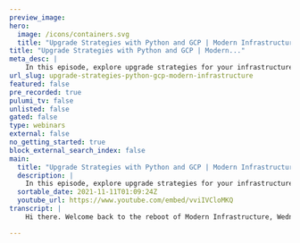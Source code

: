 ```yaml
---
preview_image:
hero:
  image: /icons/containers.svg
  title: "Upgrade Strategies with Python and GCP | Modern Infrastructure"
title: "Upgrade Strategies with Python and GCP | Modern..."
meta_desc: |
    In this episode, explore upgrade strategies for your infrastructure and IaC programs using Pulumi with Google Cloud (GCP) and Python. If you need t...
url_slug: upgrade-strategies-python-gcp-modern-infrastructure
featured: false
pre_recorded: true
pulumi_tv: false
unlisted: false
gated: false
type: webinars
external: false
no_getting_started: true
block_external_search_index: false
main:
  title: "Upgrade Strategies with Python and GCP | Modern Infrastructure"
  description: |
    In this episode, explore upgrade strategies for your infrastructure and IaC programs using Pulumi with Google Cloud (GCP) and Python. If you need to upgrade your infrastructure, you probably need to think about how to do so without downtime. We'll briefly touch on blue-green deployments and canary releases before diving into some code to show off Pulumi's micro blue-green-like deployment strategy.  Code for Modern Infrastructure Wednesday episodes is available at https://github.com/pulumi/pulumitv/  Today's example is in Python, but Pulumi makes it easy to stand up infrastructure in your favorite languages including TypeScript, Javascript, Python, C#,  Go and Java.  Try Pulumi at https://pulumip.us/Get-Started
  sortable_date: 2021-11-11T01:09:24Z
  youtube_url: https://www.youtube.com/embed/vviIVCloMKQ
transcript: |
    Hi there. Welcome back to the reboot of Modern Infrastructure, Wednesdays. I'm Laura, your host. And today we're gonna talk about upgrade strategies for your infrastructure. We'll be building on GCP or Google Cloud with Python and Pulumi. You can use any of these strategies and details with whatever cloud you like or whatever language you supported by Pulumi. Uh So the official ones, if you're keeping track are typescript or javascript go C# and as we'll see, Python, let's say that you have a bunch of infrastructure up and running in production. First, let's take a quick diversion. We're going to talk about upgrade strategies. We're going to use this diagram right here to talk a little bit about it. When we're wanting to upgrade a set of infrastructure, there's many paths we can take. And with the Pulumi program, we generally think about things just as we would think about deploying an application like a new version of an application. One common path is called a blue green deployment in a blue green deployment. There is a current set of infrastructure or a current application that we're going to refer to as the blue infrastructure. This blue deployment or blue infrastructure is currently running, it's running just fine in production, but we want to upgrade it to a new version. So what do we do? We stand up or commission an entirely new set of nearly identical infrastructure or a nearly identical application using the new version of whatever we're trying to do. We stand that up alongside of it and that is called your green deployment or your green infrastructure. Once it's stood up, we verify it, make sure that it's working as we expect it to and then we switch all of the traffic off of the blue deployment. Once we're sure that the green deployment is working properly under load, you then take down the blue deployment. The colors don't actually matter. I honestly have called it rainbows and unicorns deployments before. No one really cares. The idea though is that we really don't want to tear down existing infrastructure without being sure that the new infrastructure is working properly and without moving all of our traffic over because we don't want a user to actually experience anything different. They should just see the upgrade and, oh, look, hey, that's awesome. It works a wiring error whether virtual or physical can really wreck havoc on your weekend if you deploy a new set of infrastructure and shove an application onto it without verifying that it actually works before tearing down the Infra that had been working quite nicely. Thank you very much. I've been there it's not fun by any stretch of the imagination. There's other deployment strategies too like canary releases, canary releases slowly move traffic over to new infrastructure. So you would do the same thing where you have a current set of infrastructure, you build up a new set of infrastructure that has the new version. But instead of actually just switching all the traffic over, like you would flip on a light switch, instead you're sitting there and saying, I'm only gonna send maybe 5% of my traffic over or 10% of my traffic over using some kind of load balancing system depending on how exactly you build it. This shares the load across deployments rather than making that complete shift, which can be great. If you're trying out something new, like a new method of load balancing across your infrastructure, you slowly increase the load and measure your capacity while having this like safe spot to go back to. Should everything always go sideways? Pulumi itself has a create before delete strategy, which basically means that it creates a resource tests that it works by making sure the rest of the deployment all works together and then deletes the old resource by after moving all the traffic over. So this isn't exactly a blue green deployment because you're not actually standing up the entire set of infrastructure altogether. However, you can kind of think of it more like a micro blue green deployment because each individual resource is getting that update, it stands up, the new resource moves over the wiring validates that it's working, then tears down the old resource and repeats that process for any resource that needs to get actually updated. That's pretty neat that being said though, enough about just diagrams and stuff. Let's go look at some code. All right. And here we are with our code. This is a fairly basic web server. Um This is this little startup script here that says bin dash. Hello world. Uh So when we actually curl the endpoint in the end, we'll get just Hello World. That's really how we know it works. The application here doesn't matter though. We're talking more about the infrastructure. So let's kind of move forward a little bit here. You'll see that over here. Other way, you'll see that over here. You will see the compute image. So we are using DB N nine right now. We're gonna actually move up to DB N 11 because that's available. That's the update. We'll actually do. We have a network and Subnet and a global address and a firewall. Basically, all of this together is putting together our network so that we have a IP address that we're gonna hit no matter what. We'll see, we'll have a proxy a little bit later as well along with a forwarding rule. Um But all this really is all gonna do all of the networking pieces, just say, hey, when we have all of these instances of compute, which will show in a moment, all of those are gonna get mapped somewhere and they're going to lead just to a single IP address that we're not assigning to a specific compute instance because if you do that, you can't reuse it. So you wouldn't actually be able to update in place. So instead we're going to just have this one that's out there that we're setting that then uses some load balancing to get to. So that's where we have all of this information here. We do have port 80 open. That's just because we're using HTTP because we're just doing a quick curl. This is not gonna stand up very long. We do have a health check because it's always good to have a health check. Basically that says is everything up and running and healthy and ready to go. Um And here's our instance template. This is where it gets a little bit interesting. We have a tiny, tiny little uh machine we're asking for. There you go. We're right over here and there's the startup script, which is that little simple http server that we're calling the disk here is using the source image that we defined up above. So this is where we're actually gonna be changing that little bit. And it's just saying here's our network interface and make sure it allows a health check. We have a group manager and this is again pretty standard if you're familiar at all with Google Cloud. The versions here just says use the instance template for it. We have port 80 open and then here's this update policy. This update policy is actually really important because otherwise if you don't set an update policy, you can update the template. All you want. The V MS will not update, the virtual machines will not actually update until it does something until you knock it over or otherwise go into the U I and actually hit replace or into the cli and send a replace request. So in this case, we have a minimal action of restart. Because in general, if there's a change, we don't necessarily want to restart all of our virtual machines and rebuild them because that can be a little bit invasive when it comes to keeping everything up and running and your user sees nothing. So we actually are using restart. In this case, what it'll do is that's the minimum action. We'll see that it'll actually replace our V MS when we run the update because there's actually a change to the underlying image. So we do want a proactive change though. That means that whenever there's a change, it's going to try to do something to the V MS. There's another one called opportunistic, which basically says if there's something else like that happens, great, we'll update things while we get there. Otherwise we're not gonna do anything that's not all that helpful in this case. So that's why we're using proactive. And in this case, we really only want one VM unavailable at a time. That way the user doesn't experience anything different because we have two total V MS. And we'll get a chance to see that in the U I here in just a moment. Then we have a backend service. This back end service is basically acting as our load balancer along with the rest of our networking. So you'll see that it's talking about an external load balancing scheme. It's sending everything through, through HTDP. And it's going directly to the instance group. That's the manager that you see up above. We have a URL map and a proxy and forwarding rule. All of this again is just setting it up so that we have one address that we're gonna be able to hit to actually get where we want to go and we're sending it to port 80 again. And then last, but not least this is the nice thing about Pulumi, we are programmatically getting all of this information once it's created so that we can use it as we go. So right now, and you'll be able to see that I've already run this once we're gonna actually run that curl on our stack. There's that Hello World do do do do. Now let me just quickly flip over to demonstrate where we are. All right. So this is our group manager that's currently up and running so you can see everything here. Let's take, let's drill down into one of these V MS. It's gonna take a moment to load and when we actually take a look at this, we'll scroll all the way down here. Here's the instance it's running off that instance, template. We have everything there, there's the subnet, you'll note that it is under Deviant nine. This is the piece that we are about to go fix. So let's actually go and do that. All right, we are gonna go up to our code here. Let me see. Let's go change that code, scroll all the way to the top. There we are. And we wanna just change this to DB N 11. Always make sure to save and then we're gonna do a Pulumi up and when we're actually doing this Pulumi up, we'll get our preview. So we're gonna take a look at that real quick. You'll notice the instant template is getting replaced, the group manager is getting updated. So let's take a look at those details. And again, here's the instance template getting updated in various places. The source image is getting changed to 11 Bulls eye, which is great. That's exactly what we want. So let's hit. Yes. And we're gonna see everything go live. Now, let's flip over while this is actually going through, we're gonna flip over and go take a look at our instance here and we're gonna go back and take a look at our actual instance here getting updated. So we should see we have a status of updating already. That's a good sign. So we'll see this instance actually change. So we're gonna see a little bit of moving magic here and we're gonna let everything update. All right. And as you can tell, you can see the difference in creation time. So this later one is using the new instance template, so we can see that it's in the process of deleting the old one, making sure that it's up and running. So as we go through here, we can tell that there it is Debian 11. I hope you enjoyed this episode of Modern Infrastructure Wednesday. As we explored some update strategies that you can do with your infrastructure and tried a little bit of GCP code while we were at it. If you like this video and want to see some more, please do like and subscribe to our channel and also check out the Modern Infrastructure Wednesday playlist. Also, if you want to see something specific, some type of build that you haven't seen yet with Pulumi, please do leave me a note down in the comments. I do read them. So let me know what you would like to see. And on that note, thanks so much for tuning in and I'll see you in two weeks. Take care. Bye.

---
```

